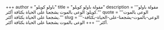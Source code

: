 +++
author = "باولو كويلو"
title = "مقولة باولو كويلو"
description = '''مقولة باولو كويلو: الوعى بالموت يشجعنا على الحياة بكثافة أكثر.'''
quote = '''الوعى بالموت يشجعنا على الحياة بكثافة أكثر.'''
slug = '''الوعى-بالموت-يشجعنا-على-الحياة-بكثافة-أكثر'''
+++
الوعى بالموت يشجعنا على الحياة بكثافة أكثر.
